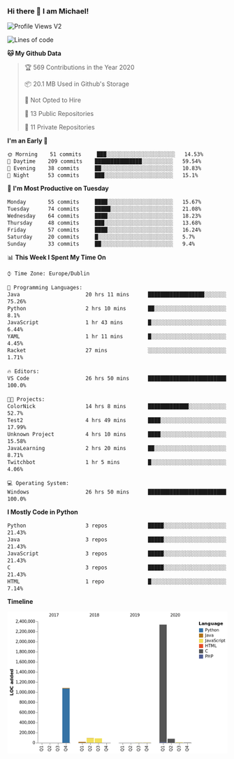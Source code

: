 ### Hi there 👋 I am Michael!

![Profile Views V2](https://komarev.com/ghpvc/?username=AppDevMichael)

<!--START_SECTION:waka-->
![Lines of code](https://img.shields.io/badge/From%20Hello%20World%20I%27ve%20Written-11.8%20million%20lines%20of%20code-blue)

**🐱 My Github Data** 

> 🏆 569 Contributions in the Year 2020
 > 
> 📦 20.1 MB Used in Github's Storage 
 > 
> 🚫 Not Opted to Hire
 > 
> 📜 13 Public Repositories
 > 
> 🔑 11 Private Repositories 

**I'm an Early 🐤** 

```text
🌞 Morning    51 commits     ███░░░░░░░░░░░░░░░░░░░░░░   14.53% 
🌆 Daytime    209 commits    ███████████████░░░░░░░░░░   59.54% 
🌃 Evening    38 commits     ██░░░░░░░░░░░░░░░░░░░░░░░   10.83% 
🌙 Night      53 commits     ███░░░░░░░░░░░░░░░░░░░░░░   15.1%

```
📅 **I'm Most Productive on Tuesday** 

```text
Monday       55 commits     ████░░░░░░░░░░░░░░░░░░░░░   15.67% 
Tuesday      74 commits     █████░░░░░░░░░░░░░░░░░░░░   21.08% 
Wednesday    64 commits     ████░░░░░░░░░░░░░░░░░░░░░   18.23% 
Thursday     48 commits     ███░░░░░░░░░░░░░░░░░░░░░░   13.68% 
Friday       57 commits     ████░░░░░░░░░░░░░░░░░░░░░   16.24% 
Saturday     20 commits     █░░░░░░░░░░░░░░░░░░░░░░░░   5.7% 
Sunday       33 commits     ██░░░░░░░░░░░░░░░░░░░░░░░   9.4%

```


📊 **This Week I Spent My Time On** 

```text
⌚︎ Time Zone: Europe/Dublin

💬 Programming Languages: 
Java                     20 hrs 11 mins      ██████████████████░░░░░░░   75.26% 
Python                   2 hrs 10 mins       ██░░░░░░░░░░░░░░░░░░░░░░░   8.1% 
JavaScript               1 hr 43 mins        █░░░░░░░░░░░░░░░░░░░░░░░░   6.44% 
YAML                     1 hr 11 mins        █░░░░░░░░░░░░░░░░░░░░░░░░   4.45% 
Racket                   27 mins             ░░░░░░░░░░░░░░░░░░░░░░░░░   1.71%

🔥 Editors: 
VS Code                  26 hrs 50 mins      █████████████████████████   100.0%

🐱‍💻 Projects: 
ColorNick                14 hrs 8 mins       █████████████░░░░░░░░░░░░   52.7% 
Test2                    4 hrs 49 mins       ████░░░░░░░░░░░░░░░░░░░░░   17.99% 
Unknown Project          4 hrs 10 mins       ████░░░░░░░░░░░░░░░░░░░░░   15.58% 
JavaLearning             2 hrs 20 mins       ██░░░░░░░░░░░░░░░░░░░░░░░   8.71% 
Twitchbot                1 hr 5 mins         █░░░░░░░░░░░░░░░░░░░░░░░░   4.06%

💻 Operating System: 
Windows                  26 hrs 50 mins      █████████████████████████   100.0%

```

**I Mostly Code in Python** 

```text
Python                   3 repos             █████░░░░░░░░░░░░░░░░░░░░   21.43% 
Java                     3 repos             █████░░░░░░░░░░░░░░░░░░░░   21.43% 
JavaScript               3 repos             █████░░░░░░░░░░░░░░░░░░░░   21.43% 
C                        3 repos             █████░░░░░░░░░░░░░░░░░░░░   21.43% 
HTML                     1 repo              █░░░░░░░░░░░░░░░░░░░░░░░░   7.14%

```


**Timeline**

![Chart not found](https://github.com/AppDevMichael/AppDevMichael/blob/master/charts/bar_graph.png) 


<!--END_SECTION:waka-->

